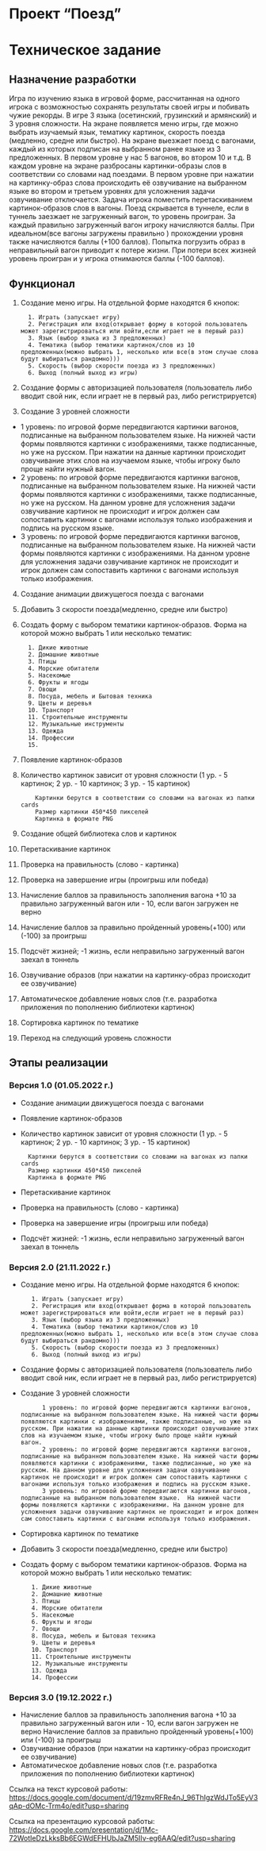 # Проект “Поезд”

# Техническое задание

## Назначение разработки 
Игра по изучению языка в игровой форме, рассчитанная на одного игрока с возможностью сохранять результаты своей игры и побивать чужие рекорды. В игре 3 языка (осетинский, грузинский и армянский) и 3 уровня сложности. На экране появляется меню игры, где можно выбрать изучаемый язык, тематику картинок, скорость поезда (медленно, средне или быстро). На экране выезжает поезд с вагонами, каждый из которых подписан на выбранном ранее языке из 3 предложенных. В первом уровне у нас 5 вагонов, во втором 10 и т.д. В каждом уровне на экране разбросаны картинки-образы слов в соответствии со словами над поездами. В первом уровне при нажатии на картинку-образ слова происходить её озвучивание на выбранном языке во втором и третьем уровнях для усложнения задачи озвучивание отключается. Задача игрока поместить перетаскиванием картинок-образов слов в вагоны. Поезд скрывается в туннеле, если в туннель заезжает не загруженный вагон, то уровень проигран. За каждый правильно загруженный вагон игроку начисляются баллы. При идеальном(все вагоны загружены правильно ) прохождении уровня также начисляются баллы (+100 баллов). Попытка погрузить образ в неправильный вагон приводит к потере жизни. При потери всех жизней уровень проигран и у игрока отнимаются баллы (-100 баллов). 

## Функционал
1. Создание меню игры. На отдельной форме находятся 6 кнопок:

         1. Играть (запускает игру)
         2. Регистрация или вход(открывает форму в которой пользователь может зарегистрироваться или войти,если играет не в первый раз)
         3. Язык (выбор языка из 3 предложенных)
         4. Тематика (выбор тематики картинок/слов из 10 предложенных(можно выбрать 1, несколько или все(в этом случае слова будут выбираться рандомно)))
         5. Скорость (выбор скорости поезда из 3 предложенных)
         6. Выход (полный выход из игры)

2. Создание формы с авторизацией пользователя (пользователь либо вводит свой ник, если играет не в первый раз, либо регистрируется)
3. Создание 3 уровней сложности
* 1 уровень: по игровой форме передвигаются картинки вагонов, подписанные на выбранном пользователем языке. На нижней части формы появляются картинки с изображениями, также подписанные, но уже на русском. При нажатии на данные картинки происходит озвучивание этих слов на изучаемом языке, чтобы игроку было проще найти нужный вагон. 
* 2 уровень: по игровой форме передвигаются картинки вагонов, подписанные на выбранном пользователем языке. На нижней части формы появляются картинки с изображениями, также подписанные, но уже на русском. На данном уровне для усложнения задачи озвучивание картинок не происходит и игрок должен сам сопоставить картинки с вагонами используя только изображения и подпись на русском языке.
* 3 уровень: по игровой форме передвигаются картинки вагонов, подписанные на выбранном пользователем языке.  На нижней части формы появляются картинки с изображениями. На данном уровне для усложнения задачи озвучивание картинок не происходит и игрок должен сам сопоставить картинки с вагонами используя только изображения.
4. Создание анимации движущегося поезда с вагонами
5. Добавить 3 скорости поезда(медленно, средне или быстро)
6. Создать форму с выбором тематики картинок-образов. Форма на которой можно выбрать 1 или несколько тематик:

         1. Дикие животные
         2. Домашние животные
         3. Птицы
         4. Морские обитатели
         5. Насекомые
         6. Фрукты и ягоды
         7. Овощи
         8. Посуда, мебель и Бытовая техника
         9. Цветы и деревья
         10. Транспорт
         11. Строительные инструменты
         12. Музыкальные инструменты
         13. Одежда
         14. Профессии
         15. 
7. Появление картинок-образов
8. Количество картинок зависит от уровня сложности (1 ур. - 5 картинок; 2 ур. - 10 картинок; 3 ур. - 15 картинок)

           Картинки берутся в соответствии со словами на вагонах из папки cards
           Размер картинки 450*450 пикселей
           Картинка в формате PNG
           
9. Создание общей библиотека слов и картинок
10. Перетаскивание картинок
11. Проверка на правильность (слово - картинка)
12. Проверка на завершение игры (проигрыш или победа)
13. Начисление баллов за правильность заполнения вагона +10 за правильно загруженный вагон или - 10, если вагон загружен не верно
14. Начисление баллов за правильно пройденный уровень(+100) или (-100) за проигрыш
15. Подсчёт жизней; -1 жизнь, если неправильно загруженный вагон заехал в тоннель
16. Озвучивание образов (при нажатии на картинку-образ происходит ее озвучивание)
17. Автоматическое добавление новых слов (т.е. разработка приложения по пополнению библиотеки картинок)
18. Сортировка картинок по тематике
19. Переход на следующий уровень сложности 

## Этапы реализации

### Версия 1.0 (01.05.2022 г.)

* Создание анимации движущегося поезда с вагонами
* Появление картинок-образов
* Количество картинок зависит от уровня сложности (1 ур. - 5 картинок; 2 ур. - 10 картинок; 3 ур. - 15 картинок)

        Картинки берутся в соответствии со словами на вагонах из папки cards
        Размер картинки 450*450 пикселей
        Картинка в формате PNG
        
* Перетаскивание картинок
* Проверка на правильность (слово - картинка)
* Проверка на завершение игры (проигрыш или победа)
* Подсчёт жизней: -1 жизнь, если неправильно загруженный вагон заехал в тоннель


### Версия 2.0 (21.11.2022 г.)

* Создание меню игры. На отдельной форме находятся 6 кнопок:

         1. Играть (запускает игру)
         2. Регистрация или вход(открывает форма в которой пользователь может зарегистрироваться или войти,если играет не в первый раз)
         3. Язык (выбор языка из 3 предложенных)
         4. Тематика (выбор тематики картинок/слов из 10 предложенных(можно выбрать 1, несколько или все(в этом случае слова будут выбираться рандомно)))
         5. Скорость (выбор скорости поезда из 3 предложенных)
         6. Выход (полный выход из игры)

* Создание формы с авторизацией пользователя (пользователь либо вводит свой ник, если играет не в первый раз, либо регистрируется)
* Создание 3 уровней сложности

            1 уровень: по игровой форме передвигаются картинки вагонов, подписанные на выбранном пользователем языке. На нижней части формы появляются картинки с изображениями, также подписанные, но уже на русском. При нажатии на данные картинки происходит озвучивание этих слов на изучаемом языке, чтобы игроку было проще найти нужный вагон. 
            2 уровень: по игровой форме передвигаются картинки вагонов, подписанные на выбранном пользователем языке. На нижней части формы появляются картинки с изображениями, также подписанные, но уже на русском. На данном уровне для усложнения задачи озвучивание картинок не происходит и игрок должен сам сопоставить картинки с вагонами используя только изображения и подпись на русском языке.
            3 уровень: по игровой форме передвигаются картинки вагонов, подписанные на выбранном пользователем языке.  На нижней части формы появляются картинки с изображениями. На данном уровне для усложнения задачи озвучивание картинок не происходит и игрок должен сам сопоставить картинки с вагонами используя только изображения.
            
* Сортировка картинок по тематике
* Добавить 3 скорости поезда(медленно, средне или быстро)
* Создать форму с выбором тематики картинок-образов. Форма на которой можно выбрать 1 или несколько тематик:

         1. Дикие животные
         2. Домашние животные
         3. Птицы
         4. Морские обитатели
         5. Насекомые
         6. Фрукты и ягоды
         7. Овощи
         8. Посуда, мебель и Бытовая техника
         9. Цветы и деревья
         10. Транспорт
         11. Строительные инструменты
         12. Музыкальные инструменты
         13. Одежда
         14. Профессии
         
### Версия 3.0 (19.12.2022 г.)

* Начисление баллов за правильность заполнения вагона +10 за правильно загруженный вагон или - 10, если вагон загружен не верно
Начисление баллов за правильно пройденный уровень(+100) или (-100) за проигрыш
* Озвучивание образов (при нажатии на картинку-образ происходит ее озвучивание)
* Автоматическое добавление новых слов (т.е. разработка приложения по пополнению библиотеки картинок)



Ссылка на текст курсовой работы: https://docs.google.com/document/d/19zmvRFRe4nJ_96ThIgzWdJTo5EyV3qAp-dOMc-Trm4o/edit?usp=sharing 

Ссылка на презентацию курсовой работы: https://docs.google.com/presentation/d/1Mc-72WotIeDzLkksBb6EGWdEFHUbJaZM5IIv-eg6AAQ/edit?usp=sharing
